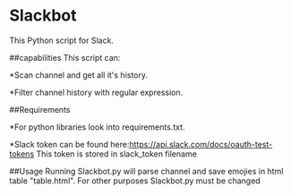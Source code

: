 # Slackbot
This Python script for Slack.

##capabilities
This script can:

*Scan channel and get all it's history.

*Filter channel history with regular expression.

##Requirements

*For python libraries look into requirements.txt.

*Slack token can be found here:https://api.slack.com/docs/oauth-test-tokens This token is stored in slack_token filename

##Usage
Running Slackbot.py will parse channel and save emojies in html table "table.html". For other purposes Slackbot.py must be changed

